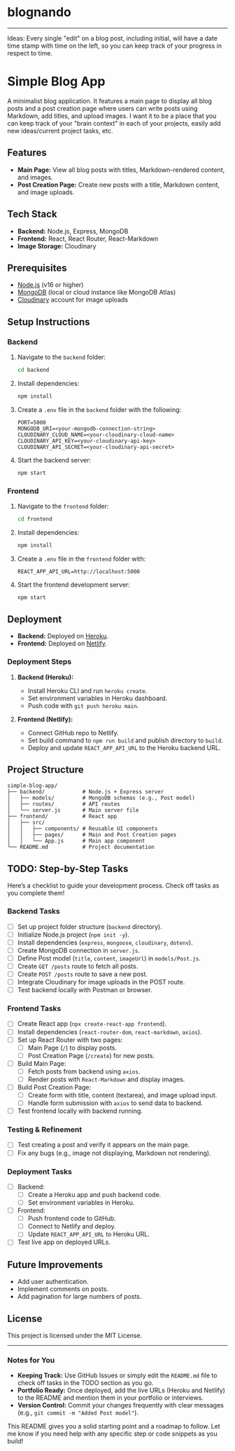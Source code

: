 # blognando
---

Ideas:
Every single "edit" on a blog post, including initial, will have a date time stamp with time on the left, so
you can keep track of your progress in respect to time.



# Simple Blog App

A minimalist blog application. It features a main page to display all blog posts and a post creation page where users can write posts using Markdown, add titles, and upload images.
I want it to be a place that you can keep track of your "brain context" in each of your projects, easily add new ideas/current
project tasks, etc.

## Features
- **Main Page:** View all blog posts with titles, Markdown-rendered content, and images.
- **Post Creation Page:** Create new posts with a title, Markdown content, and image uploads.

## Tech Stack
- **Backend:** Node.js, Express, MongoDB
- **Frontend:** React, React Router, React-Markdown
- **Image Storage:** Cloudinary

## Prerequisites
- [Node.js](https://nodejs.org/) (v16 or higher)
- [MongoDB](https://www.mongodb.com/) (local or cloud instance like MongoDB Atlas)
- [Cloudinary](https://cloudinary.com/) account for image uploads

## Setup Instructions

### Backend
1. Navigate to the `backend` folder:
   ```bash
   cd backend
   ```
2. Install dependencies:
   ```bash
   npm install
   ```
3. Create a `.env` file in the `backend` folder with the following:
   ```
   PORT=5000
   MONGODB_URI=<your-mongodb-connection-string>
   CLOUDINARY_CLOUD_NAME=<your-cloudinary-cloud-name>
   CLOUDINARY_API_KEY=<your-cloudinary-api-key>
   CLOUDINARY_API_SECRET=<your-cloudinary-api-secret>
   ```
4. Start the backend server:
   ```bash
   npm start
   ```

### Frontend
1. Navigate to the `frontend` folder:
   ```bash
   cd frontend
   ```
2. Install dependencies:
   ```bash
   npm install
   ```
3. Create a `.env` file in the `frontend` folder with:
   ```
   REACT_APP_API_URL=http://localhost:5000
   ```
4. Start the frontend development server:
   ```bash
   npm start
   ```

## Deployment
- **Backend:** Deployed on [Heroku](https://heroku.com/).
- **Frontend:** Deployed on [Netlify](https://www.netlify.com/).

### Deployment Steps
1. **Backend (Heroku):**
   - Install Heroku CLI and run `heroku create`.
   - Set environment variables in Heroku dashboard.
   - Push code with `git push heroku main`.

2. **Frontend (Netlify):**
   - Connect GitHub repo to Netlify.
   - Set build command to `npm run build` and publish directory to `build`.
   - Deploy and update `REACT_APP_API_URL` to the Heroku backend URL.

## Project Structure
```
simple-blog-app/
├── backend/            # Node.js + Express server
│   ├── models/         # MongoDB schemas (e.g., Post model)
│   ├── routes/         # API routes
│   └── server.js       # Main server file
├── frontend/           # React app
│   ├── src/
│   │   ├── components/ # Reusable UI components
│   │   ├── pages/      # Main and Post Creation pages
│   │   └── App.js      # Main app component
└── README.md           # Project documentation
```

## TODO: Step-by-Step Tasks
Here’s a checklist to guide your development process. Check off tasks as you complete them!

### Backend Tasks
- [ ] Set up project folder structure (`backend` directory).
- [ ] Initialize Node.js project (`npm init -y`).
- [ ] Install dependencies (`express`, `mongoose`, `cloudinary`, `dotenv`).
- [ ] Create MongoDB connection in `server.js`.
- [ ] Define Post model (`title`, `content`, `imageUrl`) in `models/Post.js`.
- [ ] Create `GET /posts` route to fetch all posts.
- [ ] Create `POST /posts` route to save a new post.
- [ ] Integrate Cloudinary for image uploads in the POST route.
- [ ] Test backend locally with Postman or browser.

### Frontend Tasks
- [ ] Create React app (`npx create-react-app frontend`).
- [ ] Install dependencies (`react-router-dom`, `react-markdown`, `axios`).
- [ ] Set up React Router with two pages:
  - [ ] Main Page (`/`) to display posts.
  - [ ] Post Creation Page (`/create`) for new posts.
- [ ] Build Main Page:
  - [ ] Fetch posts from backend using `axios`.
  - [ ] Render posts with `React-Markdown` and display images.
- [ ] Build Post Creation Page:
  - [ ] Create form with title, content (textarea), and image upload input.
  - [ ] Handle form submission with `axios` to send data to backend.
- [ ] Test frontend locally with backend running.

### Testing & Refinement
- [ ] Test creating a post and verify it appears on the main page.
- [ ] Fix any bugs (e.g., image not displaying, Markdown not rendering).

### Deployment Tasks
- [ ] Backend:
  - [ ] Create a Heroku app and push backend code.
  - [ ] Set environment variables in Heroku.
- [ ] Frontend:
  - [ ] Push frontend code to GitHub.
  - [ ] Connect to Netlify and deploy.
  - [ ] Update `REACT_APP_API_URL` to Heroku URL.
- [ ] Test live app on deployed URLs.

## Future Improvements
- Add user authentication.
- Implement comments on posts.
- Add pagination for large numbers of posts.

## License
This project is licensed under the MIT License.

---

### Notes for You
- **Keeping Track:** Use GitHub Issues or simply edit the `README.md` file to check off tasks in the TODO section as you go.
- **Portfolio Ready:** Once deployed, add the live URLs (Heroku and Netlify) to the README and mention them in your portfolio or interviews.
- **Version Control:** Commit your changes frequently with clear messages (e.g., `git commit -m "Added Post model"`).

This README gives you a solid starting point and a roadmap to follow. Let me know if you need help with any specific step or code snippets as you build!
